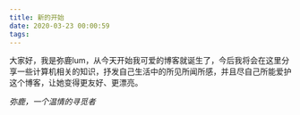 ```yaml
---
title: 新的开始
date: 2020-03-23 00:00:59
tags:
---
```

大家好，我是弥鹿lum，从今天开始我可爱的博客就诞生了，今后我将会在这里分享一些计算机相关的知识，抒发自己生活中的所见所闻所感，并且尽自己所能爱护这个博客，让她变得更友好、更漂亮。

*弥鹿，一个温情的寻觅者*
